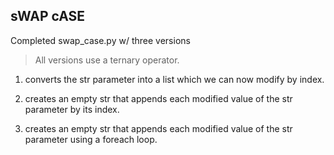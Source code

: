 ## sWAP cASE
Completed swap_case.py w/ three versions 

> All versions use a ternary operator.

1) converts the str parameter into a list which we can now modify by index. 

2) creates an empty str that appends each modified value of the str parameter by its index.

3) creates an empty str that appends each modified value of the str parameter using a foreach loop.
